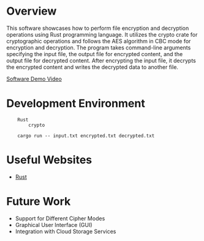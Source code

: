 # Overview

This software showcases how to perform file encryption and decryption operations using Rust programming language. It utilizes the crypto crate for cryptographic operations and follows the AES algorithm in CBC mode for encryption and decryption. The program takes command-line arguments specifying the input file, the output file for encrypted content, and the output file for decrypted content. After encrypting the input file, it decrypts the encrypted content and writes the decrypted data to another file.

[Software Demo Video](https://youtu.be/ZWNfvoN23X0)

# Development Environment

```
    Rust
        crypto

    cargo run -- input.txt encrypted.txt decrypted.txt
```

# Useful Websites

- [Rust](https://www.rust-lang.org/)

# Future Work

- Support for Different Cipher Modes
- Graphical User Interface (GUI)
- Integration with Cloud Storage Services
